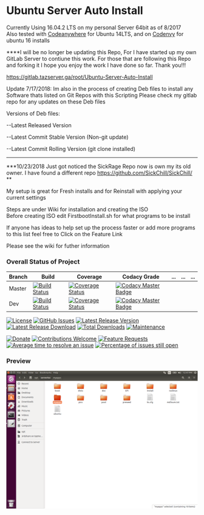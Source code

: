 # Ubuntu Server Auto Install 

Currently Using 16.04.2 LTS on my personal Server 64bit as of 8/2017  
Also tested with [Codeanywhere](https://codeanywhere.com) for Ubuntu 14LTS, and on [Codenvy](https://codenvy.io) for ubuntu 16 installs        

****I will be no longer be updating this Repo, For I have started up my own GitLab Server to contiune this work. For those that are following this Repo and forking it I hope you enjoy the work I have done so far. Thank you!!!

https://gitlab.tazserver.ga/root/Ubuntu-Server-Auto-Install

Update 7/17/2018: Im also in the process of creating Deb files to install any Software thats listed on Git Repos with this Scripting 
Please check my gitlab repo for any updates on these Deb files 

Versions of Deb files:

--Latest Released Version

--Latest Commit Stable Version (Non-git update)

--Latest Commit Rolling Version (git clone installed)

****


***10/23/2018 Just got noticed the SickRage Repo now is own my its old owner. I have found a different repo  https://github.com/SickChill/SickChill/ **

My setup is great for Fresh installs and for Reinstall with applying your current settings   
   
Steps are under Wiki for installation and creating the ISO   
Before creating ISO edit FirstbootInstall.sh for what programs to be install   

If anyone has ideas to help set up the process faster or add more programs to this list feel free to Click on the Feature Link  
  
Please see the wiki for futher information   
  
### Overall Status of Project 
         
Branch|Build|Coverage|Codacy Grade|...|...|...
---|---|---|---|---|---|---
Master | [![Build Status](https://travis-ci.org/tazboyz16/Ubuntu-Server-Auto-Install.svg?branch=master)](https://travis-ci.org/tazboyz16/Ubuntu-Server-Auto-Install) | [![Coverage Status](https://coveralls.io/repos/github/tazboyz16/Ubuntu-Server-Auto-Install/badge.svg?branch=master)](https://coveralls.io/github/tazboyz16/Ubuntu-Server-Auto-Install?branch=master) | [![Codacy Master Badge](https://api.codacy.com/project/badge/Grade/c396aaee00d54efda805b5cc145bd824?branch=master)](https://www.codacy.com/app/tazboyz_16/Ubuntu-Server-Auto-Install?utm_source=github.com&amp;utm_medium=referral&amp;utm_content=tazboyz16/Ubuntu-Server-Auto-Install&amp;utm_campaign=Badge_Grade)
Dev | [![Build Status](https://travis-ci.org/tazboyz16/Ubuntu-Server-Auto-Install.svg?branch=Dev)](https://travis-ci.org/tazboyz16/Ubuntu-Server-Auto-Install) | [![Coverage Status](https://coveralls.io/repos/github/tazboyz16/Ubuntu-Server-Auto-Install/badge.svg?branch=Dev)](https://coveralls.io/github/tazboyz16/Ubuntu-Server-Auto-Install?branch=Dev) | [![Codacy Master Badge](https://api.codacy.com/project/badge/Grade/c396aaee00d54efda805b5cc145bd824?branch=Dev)](https://www.codacy.com/app/tazboyz_16/Ubuntu-Server-Auto-Install?utm_source=github.com&amp;utm_medium=referral&amp;utm_content=tazboyz16/Ubuntu-Server-Auto-Install&amp;utm_campaign=Badge_Grade)
         
[![License](https://img.shields.io/badge/License-GNU%20GPL%20v3-blue.svg?style=flat)](http://www.gnu.org/licenses/gpl.html)
[![GitHub Issues](https://img.shields.io/github/issues/tazboyz16/Ubuntu-Server-Auto-Install.svg?label=Issues&style=flat)](https://github.com/tazboyz16/Ubuntu-Server-Auto-Install/issues)
[![Latest Release Version](https://img.shields.io/github/release/tazboyz16/Ubuntu-Server-Auto-Install.svg?label=Latest-Release&style=flat)](https://github.com/tazboyz16/Ubuntu-Server-Auto-Install/releases/latest)
[![Latest Release Download](https://img.shields.io/github/downloads/tazboyz16/Ubuntu-Server-Auto-Install/latest/total.svg?label=Latest-Downloaded)](https://github.com/tazboyz16/Ubuntu-Server-Auto-Install/releases/latest)
[![Total Downloads](https://img.shields.io/github/downloads/tazboyz16/Ubuntu-Server-Auto-Install/total.svg?label=Total-Downloads)](https://github.com/tazboyz16/Ubuntu-Server-Auto-Install/releases)
[![Maintenance](https://img.shields.io/maintenance/yes/2017.svg)]()


[![Donate](https://img.shields.io/badge/Donate-PayPal-green.svg)](https://www.paypal.com/cgi-bin/webscr?cmd=_donations&business=8A3H889FURE56&lc=US&item_name=Ubuntu%20Auto%20Install&currency_code=USD&bn=PP%2dDonationsBF%3abtn_donateCC_LG%2egif%3aNonHosted)
[![Contributions Welcome](https://img.shields.io/badge/contributions-welcome-brightgreen.svg?style=flat)](https://github.com/tazboyz16/Ubuntu-Server-Auto-Install/issues)
[![Feature Requests](https://img.shields.io/badge/Feature%20Requests-Open-green.svg)](http://feathub.com/tazboyz16/Ubuntu-Server-Auto-Install)
[![Average time to resolve an issue](http://isitmaintained.com/badge/resolution/tazboyz16/Ubuntu-Server-Auto-Install.svg)](http://isitmaintained.com/project/tazboyz16/Ubuntu-Server-Auto-Install "Average time to resolve an issue")
[![Percentage of issues still open](http://isitmaintained.com/badge/open/tazboyz16/Ubuntu-Server-Auto-Install.svg)](http://isitmaintained.com/project/tazboyz16/Ubuntu-Server-Auto-Install "Percentage of issues still open")


### Preview  
[![Preview Example 1](https://github.com/tazboyz16/tazboyz16.github.io/raw/master/ZCzZzLf.png)](https://github.com/tazboyz16/tazboyz16.github.io/raw/master/ZCzZzLf.png)
